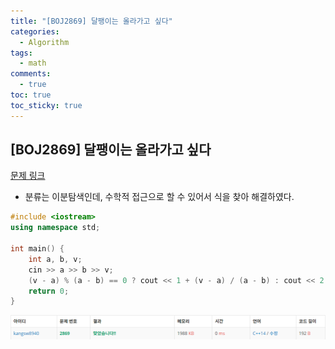 ```yaml
---
title: "[BOJ2869] 달팽이는 올라가고 싶다"
categories:
  - Algorithm
tags:
  - math
comments:
  - true
toc: true
toc_sticky: true
---
```

## [BOJ2869] 달팽이는 올라가고 싶다

[문제 링크](https://www.acmicpc.net/problem/2869)

* 분류는 이분탐색인데, 수학적 접근으로 할 수 있어서 식을 찾아 해결하였다.

```cpp
#include <iostream>
using namespace std;

int main() {
	int a, b, v;
	cin >> a >> b >> v;
	(v - a) % (a - b) == 0 ? cout << 1 + (v - a) / (a - b) : cout << 2 + (v - a) / (a - b);
	return 0;
}
```

![](/assets/img/Algorithm/09281.png)
